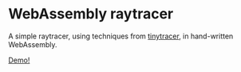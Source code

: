 # WebAssembly raytracer

A simple raytracer, using techniques from [tinytracer][1], in hand-written
WebAssembly.

[Demo!][2]

[1]: https://github.com/ssloy/tinyraytracer/wiki/Part-1:-understandable-raytracing
[2]: https://binji.github.com/raytrace-wasm
